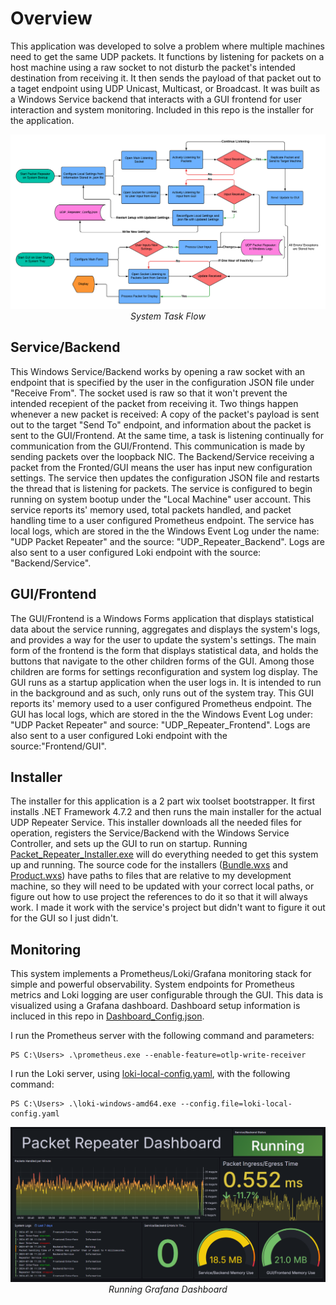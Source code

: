 


# Overview
This application was developed to solve a problem where multiple machines need to get the same UDP packets. It functions by listening for 
packets on a host machine using a raw socket to not disturb the packet's intended destination from receiving it. It then sends the payload of 
that packet out to a taget endpoint using UDP Unicast, Multicast, or Broadcast. It was built as a Windows Service backend that interacts 
with a GUI frontend for user interaction and system monitoring. Included in this repo is the installer for the application. 

<p align="center">
  <img src="./Images_For_README/UDP_Packet_Repeater_Flowchart.png" alt="Flowchart">
  <em>System Task Flow</em>
</p>


## Service/Backend
This Windows Service/Backend works by opening a raw socket with an endpoint that is specified by the user in the configuration JSON file under "Receive From". The 
socket used is raw so that it won't prevent the intended recepient of the packet from receiving it. Two things happen whenever a new packet is received: A copy of 
the packet's payload is sent out to the target "Send To" endpoint, and information about the packet is sent to the GUI/Frontend. At the same time, a task is listening 
continually for communication from the GUI/Frontend. This communication is made by sending packets over the loopback NIC. The Backend/Service receiving a packet 
from the Fronted/GUI means the user has input new configuration settings. The service then updates the configuration JSON file and restarts the thread that is listening 
for packets. The service is configured to begin running on system bootup under the "Local Machine" user account. This service reports its' memory used, total packets 
handled, and packet handling time to a user configured Prometheus endpoint. The service has local logs, which are stored in the the Windows Event Log under the name:  
"UDP Packet Repeater" and the source: "UDP_Repeater_Backend". Logs are also sent to a user configured Loki endpoint with the source: "Backend/Service".

## GUI/Frontend
The GUI/Frontend is a Windows Forms application that displays statistical data about the service running, aggregates and displays the system's logs, and provides 
a way for the user to update the system's settings. The main form of the frontend is the form that displays statistical data, and holds the buttons that navigate 
to the other children forms of the GUI. Among those children are forms for settings reconfiguration and system log display. The GUI runs as a startup 
application when the user logs in. It is intended to run in the background and as such, only runs out of the system tray. This GUI reports its' memory used to a 
user configured Prometheus endpoint. The GUI has local logs, which are stored in the the Windows Event Log under: "UDP Packet Repeater" and source: 
"UDP_Repeater_Frontend". Logs are also sent to a user configured Loki endpoint with the source:"Frontend/GUI".

## Installer
The installer for this application is a 2 part wix toolset bootstrapper. It first installs .NET Framework 4.7.2 and then runs the main installer for the actual UDP 
Repeater Service. This installer downloads all the needed files for operation, registers the Service/Backend with the Windows Service Controller, and sets up 
the GUI to run on startup. Running [Packet_Repeater_Installer.exe](Packet_Repeater_Installer.exe) will do everything needed to get this system up and running. 
The source code for the installers ([Bundle.wxs](Packet_Repeater_Installer/Bundle.wxs) and [Product.wxs](UDP_Packet_Repeater_Installer/Product.wxs))
have paths to files that are relative to my development machine, so they will need to be updated with your correct local paths, or figure out how to use project 
the references to do it so that it will always work. I made it work with the service's project but didn't want to figure it out for the GUI so I just didn't.

## Monitoring
This system implements a Prometheus/Loki/Grafana monitoring stack for simple and powerful observability. System endpoints for Prometheus metrics and 
Loki logging are user configurable through the GUI. This data is visualized using a Grafana dashboard. Dashboard setup information is incluced in this repo
in [Dashboard_Config.json](Monitoring/Dashboard_Config.json). 

I run the Prometheus server with the following command and parameters:
```shell
PS C:\Users> .\prometheus.exe --enable-feature=otlp-write-receiver
```

I run the Loki server, using [loki-local-config.yaml](Monitoring/loki-local-config.yaml), with the following command:
```shell
PS C:\Users> .\loki-windows-amd64.exe --config.file=loki-local-config.yaml
```

<p align="center">
  <img src="./Images_For_README/Dashboard_Screenshot.png" alt="Grafana Dashboard Screenshot">
  <em> Running Grafana Dashboard </em>
</p>
